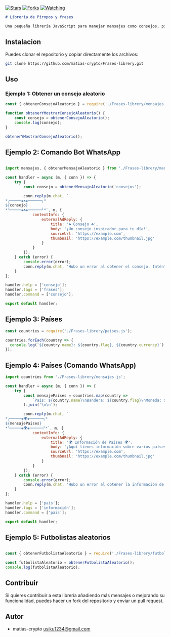 

<a href="https://github.com/matias-crypto/Frases-librery"><img title="Stars" src="https://img.shields.io/github/stars/matias-crypto/Frases-librery?color=ff4500&style=flat-square" /></a>
<a href="https://github.com/zhwzein/Killua-Zoldyck/network/members"><img title="Forks" src="https://img.shields.io/github/forks/matias-crypto/Frases-librery?color=ff4500&style=flat-square" /></a>
<a href="https://github.com/zhwzein/Killua-Zoldyck/watchers"><img title="Watching" src="https://img.shields.io/github/watchers/matias-crypto/Frases-librery?label=watchers&color=ff4500&style=flat-square" /></a> <br>

```markdown
# Librería de Piropos y frases

Una pequeña librería JavaScript para manejar mensajes como consejos, piropos, Refranes, etc.
```



## Instalacion


Puedes clonar el repositorio y copiar directamente los archivos:

```bash
git clone https://github.com/matias-crypto/Frases-librery.git
```

## Uso


### Ejemplo 1: Obtener un consejo aleatorio

```javascript
const { obtenerConsejoAleatorio } = require('./Frases-librery/mensajes.js');

function obtenerYMostrarConsejoAleatorio() {
    const consejo = obtenerConsejoAleatorio();
    console.log(consejo);
}

obtenerYMostrarConsejoAleatorio();

```

## Ejemplo 2: Comando Bot WhatsApp 

```javascript

import mensajes, { obtenerMensajeAleatorio } from './Frases-librery/mensajes.js';

const handler = async (m, { conn }) => {
    try {
        const consejo = obtenerMensajeAleatorio('consejos');

        conn.reply(m.chat, `
*╭─────◈☘️◈──────╮*
${consejo}
*╰─────◈☘️◈──────╯*`, m, {
            contextInfo: {
                externalAdReply: {
                    title: '☘️ Consejo ☘️',
                    body: '¡Un consejo inspirador para tu día!',
                    sourceUrl: 'https://example.com',
                    thumbnail: 'https://example.com/thumbnail.jpg'
                }
            }
        });
    } catch (error) {
        console.error(error);
        conn.reply(m.chat, 'Hubo un error al obtener el consejo. Inténtalo más tarde.', m);
    }
};

handler.help = ['consejo'];
handler.tags = ['frases'];
handler.command = ['consejo'];

export default handler;
```

## Ejemplo 3: Países

```javascript
const countries = require('./Frases-librery/paises.js');

countries.forEach(country => {
  console.log(`${country.name}: ${country.flag}, ${country.currency}`);
});
```

## Ejemplo 4: Países (Comando WhatsApp)

```javascript
import countries from './Frases-librery/mensajes.js';

const handler = async (m, { conn }) => {
    try {
        const mensajePaises = countries.map(country => 
            `País: ${country.name}\nBandera: ${country.flag}\nMoneda: ${country.currency}`
        ).join('\n\n');

        conn.reply(m.chat, `
*╭─────◈🌍◈──────╮*
${mensajePaises}
*╰─────◈🌍◈──────╯*`, m, {
            contextInfo: {
                externalAdReply: {
                    title: '🌍 Información de Países 🌍',
                    body: '¡Aquí tienes información sobre varios países!',
                    sourceUrl: 'https://example.com',
                    thumbnail: 'https://example.com/thumbnail.jpg'
                }
            }
        });
    } catch (error) {
        console.error(error);
        conn.reply(m.chat, 'Hubo un error al obtener la información de los países. Inténtalo más tarde.', m);
    }
};

handler.help = ['pais'];
handler.tags = ['información'];
handler.command = ['pais'];

export default handler;
```

## Ejemplo 5: Futbolistas aleatorios

```javascript

const { obtenerFutbolistaAleatorio } = require('./Frases-librery/futbolista2');  

const futbolistaAleatorio = obtenerFutbolistaAleatorio();
console.log(futbolistaAleatorio);
```

## Contribuir

Si quieres contribuir a esta librería añadiendo más mensajes o mejorando su funcionalidad, puedes hacer un fork del repositorio y enviar un pull request.

## Autor

- matias-crypto <usiku1234@gmail.com>

